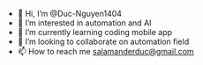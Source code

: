 - 👋 Hi, I’m @Duc-Nguyen1404
- 👀 I’m interested in automation and AI
- 🌱 I’m currently learning coding mobile app
- 💞️ I’m looking to collaborate on automation field
- 📫 How to reach me salamanderduc@gmail.com

<!---
Duc-Nguyen1404/Duc-Nguyen1404 is a ✨ special ✨ repository because its `README.md` (this file) appears on your GitHub profile.
You can click the Preview link to take a look at your changes.
--->
